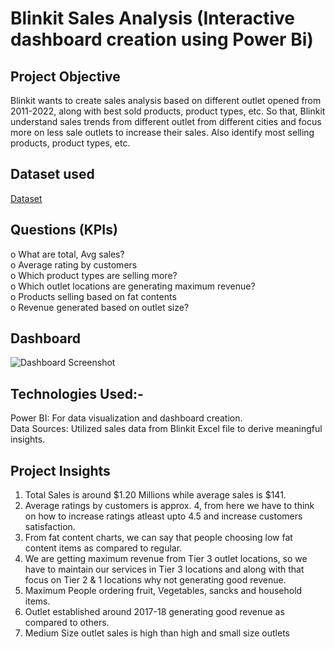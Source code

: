 # Blinkit Sales Analysis (Interactive dashboard creation using Power Bi)
## Project Objective
Blinkit wants to create sales analysis based on different outlet opened from 2011-2022, along with best sold products, product types, etc. So that, Blinkit understand sales trends from different outlet from different cities and focus more on less sale outlets to increase their sales. Also identify most selling products, product types, etc. 
## Dataset used
<a href="https://github.com/aniketedgaonkar/Blinkit_Sales_Analysis/blob/main/BlinkIT%20Grocery%20Data.xlsx">Dataset</a>
## Questions (KPIs)
o	What are total, Avg sales? <br>
o	Average rating by customers <br>
o	Which product types are selling more? <br>
o	Which outlet locations are generating maximum revenue? <br>
o	Products selling based on fat contents <br>
o	Revenue generated based on outlet size? <br>
## Dashboard
![Dashboard Screenshot](https://github.com/user-attachments/assets/2eb2a5cc-337d-4e96-9467-aa3a3f8f8b48)
## Technologies Used:-
Power BI: For data visualization and dashboard creation.<br>
Data Sources: Utilized sales data from Blinkit Excel file to derive meaningful insights.
## Project Insights 
1. Total Sales is around $1.20 Millions while average sales is $141.
2. Average ratings by customers is approx. 4, from here we have to think on how to increase ratings atleast upto 4.5 and increase customers satisfaction.
3. From fat content charts, we can say that people choosing low fat content items as compared to regular.
4. We are getting maximum revenue from Tier 3 outlet locations, so we have to maintain our services in Tier 3 locations and along with that focus on Tier 2 & 1 locations why not generating good revenue.
5. Maximum People ordering fruit, Vegetables, sancks and household items.
6. Outlet established around 2017-18 generating good revenue as compared to others.
7. Medium Size outlet sales is high than high and small size outlets
